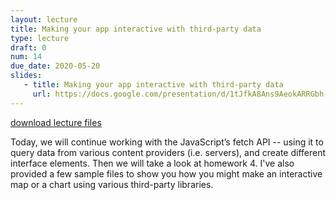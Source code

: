 ```yaml
---
layout: lecture
title: Making your app interactive with third-party data
type: lecture
draft: 0
num: 14
due_date: 2020-05-20
slides:
   - title: Making your app interactive with third-party data
     url: https://docs.google.com/presentation/d/1tJfkA8Ans9AeokARRGbh-ktENYf_TeXlhbqsRggkUv8/edit?usp=sharing
---
```


<a class="nu-button" href="/spring2020/course-files/lectures/lecture14.zip">
    download lecture files 
    <i class="fas fa-download"></i>
</a>

Today, we will continue working with the JavaScript’s fetch API -- using it to query data from various content providers (i.e. servers), and create different interface elements. Then we will take a look at homework 4. I've also provided a few sample files to show you how you might make an interactive map or a chart using various third-party libraries.